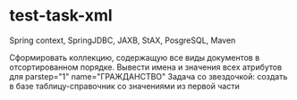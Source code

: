 # test-task-xml
Spring context, SpringJDBC, JAXB, StAX, PosgreSQL, Maven 

Сформировать коллекцию, содержащую все виды документов в отсортированном порядке.
Вывести имена и значения всех атрибутов для parstep="1" name="ГРАЖДАНСТВО"
Задача со звездочкой: создать в базе таблицу-справочник со значениями из первой части
